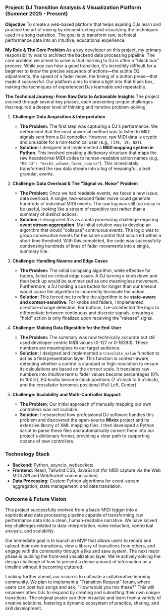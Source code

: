 ### Project: DJ Transition Analysis & Visualization Platform (Summer 2025 - Present)

**Objective**
To create a web-based platform that helps aspiring DJs learn and practice the art of mixing by deconstructing and visualizing the techniques used in a song transition. The goal is to transform raw, technical performance data into an intuitive, educational experience.

**My Role & The Core Problem**
As a key developer on this project, my primary responsibility was to architect the backend data processing pipeline. The core problem we aimed to solve is that learning to DJ is often a "black box" process. While you can hear a good transition, it's incredibly difficult for a beginner to know the precise sequence of actions—the subtle EQ adjustments, the speed of a fader move, the timing of a button press—that made it successful. Our platform aims to shine a light into that black box, making the techniques of experienced DJs learnable and repeatable.

**The Technical Journey: From Raw Data to Actionable Insights**
The project evolved through several key phases, each presenting unique challenges that required a deeper level of thinking and iterative problem-solving.

1.  **Challenge: Data Acquisition & Interpretation**
    * **The Problem:** The first step was capturing a DJ's performance. We determined that the most universal method was to listen to MIDI signals sent from a DJ controller. However, raw MIDI data is cryptic and unusable for a non-technical user (e.g., `[176, 19, 82]`).
    * **Solution:** I designed and implemented a **MIDI mapping system in Python**. This involved creating a dictionary structure that maps the raw hexadecimal MIDI codes to human-readable action names (e.g., `"B0 13": "deck1_volume_fader_coarse"`). This immediately transformed the raw data stream into a log of meaningful, albeit granular, events.

2.  **Challenge: Data Overload & The "Signal vs. Noise" Problem**
    * **The Problem:** Once we had readable events, we faced a new issue: data overload. A single, two-second fader move could generate hundreds of individual MIDI events. The raw log was still too noisy to be useful, looking like a stream of repetitive text rather than a summary of distinct actions.
    * **Solution:** I recognized this as a data processing challenge requiring **event stream aggregation**. My initial solution was to develop an algorithm that would "collapse" continuous events. The logic was to group consecutive events for the same control that occurred within a short time threshold. With this completed, the code was successfully condensing hundreds of lines of fader movements into a single, summary line.

3.  **Challenge: Handling Nuance and Edge Cases**
    * **The Problem:** The initial collapsing algorithm, while effective for faders, failed on critical edge cases. A DJ turning a knob down and then back up would be summarized as one meaningless movement. Furthermore, a DJ holding a cue button for longer than our timeout would cause the algorithm to incorrectly terminate the action.
    * **Solution:** This forced me to refine the algorithm to be **state-aware and context-sensitive**. For knobs and faders, I implemented direction-change detection. For buttons, I re-architected the logic to differentiate between continuous and discrete signals, ensuring a "hold" action is only finalized upon receiving the "release" signal.

4.  **Challenge: Making Data Digestible for the End-User**
    * **The Problem:** The summary was now technically accurate but still used developer-centric MIDI values (0-127 or 0-16383). These numbers are meaningless to our target audience.
    * **Solution:** I designed and implemented a `translate_value` function to act as a final presentation layer. This function is context-aware, detecting whether a control is standard or high-resolution to ensure its calculations are based on the correct scale. It translates raw numbers into intuitive terms: fader values become percentages (0% to 100%), EQ knobs become clock positions (7 o'clock to 5 o'clock), and the crossfader becomes positional (Full Left, Center).

5.  **Challenge: Scalability and Multi-Controller Support**
    * **The Problem:** Our initial approach of manually mapping our own controllers was not scalable.
    * **Solution:** I researched how professional DJ software handles this problem and discovered the open-source **Mixxx** project and its extensive library of XML mapping files. I then developed a Python script to parse these files and automatically convert them into our project's dictionary format, providing a clear path to supporting dozens of new controllers.


### **Technology Stack**
* **Backend:** Python, asyncio, websockets
* **Frontend:** React, Tailwind CSS, JavaScript (for MIDI capture via the Web MIDI API and WebSocket communication)
* **Data Processing:** Custom Python algorithms for event-stream aggregation, state management, and data translation.


### **Outcome & Future Vision**
This project successfully evolved from a basic MIDI logger into a sophisticated data processing pipeline capable of transforming raw performance data into a clean, human-readable narrative. We have solved key challenges related to data interpretation, noise reduction, contextual analysis, and scalability.

Our immediate goal is to launch an MVP that allows users to record and upload their own transitions, view a library of transitions from others, and engage with the community through a like and save system. The next major phase is building the front-end visualization layer. We're actively solving the design challenge of how to present a dense amount of information on a timeline without it becoming cluttered.

Looking further ahead, our vision is to cultivate a collaborative learning community. We plan to implement a "Transition Request" forum, where users can post two songs and ask, "How would you mix these?" This will empower other DJs to respond by creating and submitting their own unique transitions. The original poster can then visualize and learn from a variety of creative solutions, fostering a dynamic ecosystem of practice, sharing, and skill development.
